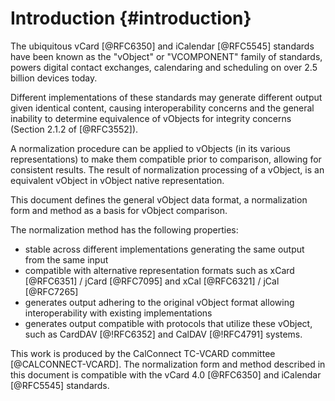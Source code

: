 #  Introduction {#introduction}

The ubiquitous vCard [@RFC6350] and iCalendar [@RFC5545] standards have been
known as the "vObject" or "VCOMPONENT" family of standards,
powers digital contact exchanges, calendaring and scheduling on
over 2.5 billion devices today.

Different implementations of these standards may generate different
output given identical content, causing interoperability concerns and
the general inability to determine equivalence of vObjects for integrity
concerns (Section 2.1.2 of [@RFC3552]).

A normalization procedure can be applied to vObjects (in its various
representations) to make them compatible prior to comparison, allowing
for consistent results. The result of normalization processing of a
vObject, is an equivalent vObject in vObject native representation.

This document defines the general vObject data format, a normalization
form and method as a basis for vObject comparison.

The normalization method has the following properties:

* stable across different implementations generating the same output
  from the same input
* compatible with alternative representation formats such as xCard
  [@RFC6351] / jCard [@RFC7095] and xCal [@RFC6321] / jCal [@RFC7265]
* generates output adhering to the original vObject format allowing
  interoperability with existing implementations
* generates output compatible with protocols that utilize these
  vObject, such as CardDAV [@!RFC6352] and CalDAV [@!RFC4791] systems.

This work is produced by the CalConnect TC-VCARD committee
[@CALCONNECT-VCARD]. The normalization form and method described in this
document is compatible with the vCard 4.0 [@RFC6350] and iCalendar
[@RFC5545] standards.
